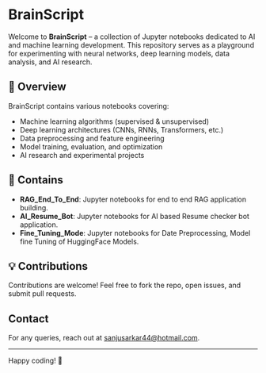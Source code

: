 # BrainScript

Welcome to **BrainScript** – a collection of Jupyter notebooks dedicated to AI and machine learning development. This repository serves as a playground for experimenting with neural networks, deep learning models, data analysis, and AI research.

## 📌 Overview
BrainScript contains various notebooks covering:
- Machine learning algorithms (supervised & unsupervised)
- Deep learning architectures (CNNs, RNNs, Transformers, etc.)
- Data preprocessing and feature engineering
- Model training, evaluation, and optimization
- AI research and experimental projects

## 📂 Contains
- **RAG_End_To_End**: Jupyter notebooks for end to end RAG application building.
- **AI_Resume_Bot**: Jupyter notebooks for AI based Resume checker bot application.
- **Fine_Tuning_Mode**: Jupyter notebooks for Date Preprocessing, Model fine Tuning of HuggingFace Models.



## 💡 Contributions
Contributions are welcome! Feel free to fork the repo, open issues, and submit pull requests.

## Contact
For any queries, reach out at [sanjusarkar44@hotmail.com](mailto:sanjusarkar44@hotmail.com).

---
Happy coding! 🚀

